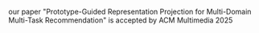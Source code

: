 our paper "Prototype-Guided Representation Projection for Multi-Domain Multi-Task Recommendation" is accepted by ACM Multimedia 2025

